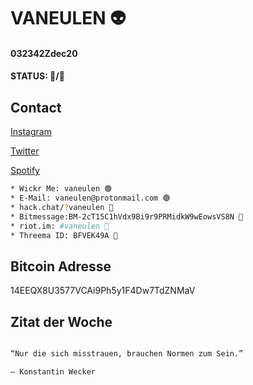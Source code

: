 # VANEULEN 👽

#### 032342Zdec20

#### STATUS: 🌴/🥤

## Contact

[Instagram](https://www.instagram.com/vaneulen/)

[Twitter](http://twitter.com/vaneulen)

[Spotify](https://open.spotify.com/user/manuel.knoedlseder?si=IM8XHFfDQfK_hAhKhzOFsg)


```bash
* Wickr Me: vaneulen 🟢
* E-Mail: vaneulen@protonmail.com 🟢
* hack.chat/?vaneulen 🔴
* Bitmessage:BM-2cT15C1hVdx9Bi9r9PRMidkW9wEowsVS8N 🔴
* riot.im: #vaneulen 🔴
* Threema ID: BFVEK49A 🔴
```

## Bitcoin Adresse

14EEQX8U3577VCAi9Ph5y1F4Dw7TdZNMaV

## Zitat der Woche

```bash

“Nur die sich misstrauen, brauchen Normen zum Sein.”

― Konstantin Wecker

```
